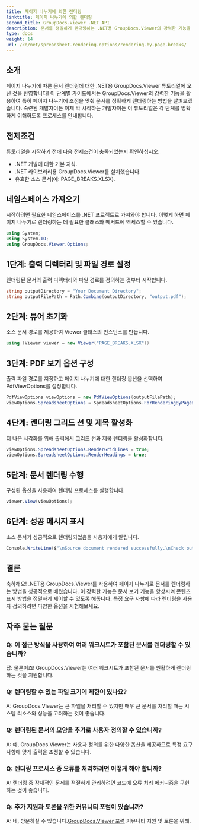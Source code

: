 ```yaml
---
title: 페이지 나누기에 의한 렌더링
linktitle: 페이지 나누기에 의한 렌더링
second_title: GroupDocs.Viewer .NET API
description: 문서를 정밀하게 렌더링하는 .NET용 GroupDocs.Viewer의 강력한 기능을 살펴보세요. 페이지 나누기별 렌더링에 대한 단계별 튜토리얼을 따르십시오.
type: docs
weight: 14
url: /ko/net/spreadsheet-rendering-options/rendering-by-page-breaks/
---
```

## 소개
페이지 나누기에 따른 문서 렌더링에 대한 .NET용 GroupDocs.Viewer 튜토리얼에 오신 것을 환영합니다! 이 단계별 가이드에서는 GroupDocs.Viewer의 강력한 기능을 활용하여 특히 페이지 나누기에 초점을 맞춰 문서를 정확하게 렌더링하는 방법을 살펴보겠습니다. 숙련된 개발자이든 이제 막 시작하는 개발자이든 이 튜토리얼은 각 단계를 명확하게 이해하도록 프로세스를 안내합니다.
## 전제조건
튜토리얼을 시작하기 전에 다음 전제조건이 충족되었는지 확인하십시오.
- .NET 개발에 대한 기본 지식.
- .NET 라이브러리용 GroupDocs.Viewer를 설치했습니다.
- 유효한 소스 문서(예: PAGE_BREAKS.XLSX).
## 네임스페이스 가져오기
시작하려면 필요한 네임스페이스를 .NET 프로젝트로 가져와야 합니다. 이렇게 하면 페이지 나누기로 렌더링하는 데 필요한 클래스와 메서드에 액세스할 수 있습니다.
```csharp
using System;
using System.IO;
using GroupDocs.Viewer.Options;
```
## 1단계: 출력 디렉터리 및 파일 경로 설정
렌더링된 문서의 출력 디렉터리와 파일 경로를 정의하는 것부터 시작합니다.
```csharp
string outputDirectory = "Your Document Directory";
string outputFilePath = Path.Combine(outputDirectory, "output.pdf");
```
## 2단계: 뷰어 초기화
소스 문서 경로를 제공하여 Viewer 클래스의 인스턴스를 만듭니다.
```csharp
using (Viewer viewer = new Viewer("PAGE_BREAKS.XLSX"))
```
## 3단계: PDF 보기 옵션 구성
출력 파일 경로를 지정하고 페이지 나누기에 대한 렌더링 옵션을 선택하여 PdfViewOptions를 설정합니다.
```csharp
PdfViewOptions viewOptions = new PdfViewOptions(outputFilePath);
viewOptions.SpreadsheetOptions = SpreadsheetOptions.ForRenderingByPageBreaks();
```
## 4단계: 렌더링 그리드 선 및 제목 활성화
더 나은 시각화를 위해 출력에서 그리드 선과 제목 렌더링을 활성화합니다.
```csharp
viewOptions.SpreadsheetOptions.RenderGridLines = true;
viewOptions.SpreadsheetOptions.RenderHeadings = true;
```
## 5단계: 문서 렌더링 수행
구성된 옵션을 사용하여 렌더링 프로세스를 실행합니다.
```csharp
viewer.View(viewOptions);
```
## 6단계: 성공 메시지 표시
소스 문서가 성공적으로 렌더링되었음을 사용자에게 알립니다.
```csharp
Console.WriteLine($"\nSource document rendered successfully.\nCheck output in {outputDirectory}.");
```
## 결론
축하해요! .NET용 GroupDocs.Viewer를 사용하여 페이지 나누기로 문서를 렌더링하는 방법을 성공적으로 배웠습니다. 이 강력한 기능은 문서 보기 기능을 향상시켜 콘텐츠 표시 방법을 정밀하게 제어할 수 있도록 해줍니다. 특정 요구 사항에 따라 렌더링을 사용자 정의하려면 다양한 옵션을 시험해보세요.
## 자주 묻는 질문
### Q: 이 접근 방식을 사용하여 여러 워크시트가 포함된 문서를 렌더링할 수 있습니까?
답: 물론이죠! GroupDocs.Viewer는 여러 워크시트가 포함된 문서를 원활하게 렌더링하는 것을 지원합니다.
### Q: 렌더링할 수 있는 파일 크기에 제한이 있나요?
A: GroupDocs.Viewer는 큰 파일을 처리할 수 있지만 매우 큰 문서를 처리할 때는 시스템 리소스와 성능을 고려하는 것이 좋습니다.
### Q: 렌더링된 문서의 모양을 추가로 사용자 정의할 수 있습니까?
A: 예, GroupDocs.Viewer는 사용자 정의를 위한 다양한 옵션을 제공하므로 특정 요구 사항에 맞게 출력을 조정할 수 있습니다.
### Q: 렌더링 프로세스 중 오류를 처리하려면 어떻게 해야 합니까?
A: 렌더링 중 잠재적인 문제를 적절하게 관리하려면 코드에 오류 처리 메커니즘을 구현하는 것이 좋습니다.
### Q: 추가 지원과 토론을 위한 커뮤니티 포럼이 있습니까?
 A: 네, 방문하실 수 있습니다.[GroupDocs.Viewer 포럼](https://forum.groupdocs.com/c/viewer/9) 커뮤니티 지원 및 토론을 위해.
